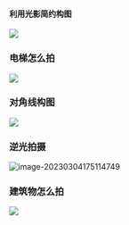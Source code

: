 #### 利用光影简约构图

![](https://aeiblog-1301396258.cos.ap-chengdu.myqcloud.com/img/20230304173638.png)

### 电梯怎么拍

![](https://aeiblog-1301396258.cos.ap-chengdu.myqcloud.com/img/20230304174012.png)

### 对角线构图

![](https://aeiblog-1301396258.cos.ap-chengdu.myqcloud.com/img/20230304174241.png)

### 逆光拍摄

![image-20230304175114749](C:\Users\Lenovo\AppData\Roaming\Typora\typora-user-images\image-20230304175114749.png)

### 建筑物怎么拍

![](https://aeiblog-1301396258.cos.ap-chengdu.myqcloud.com/img/20230304195736.png)